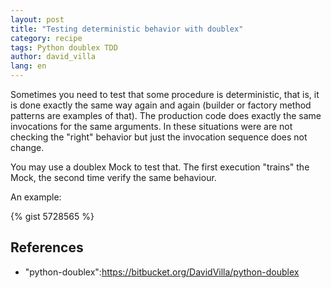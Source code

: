 ```yaml
---
layout: post
title: "Testing deterministic behavior with doublex"
category: recipe
tags: Python doublex TDD
author: david_villa
lang: en
---
```


Sometimes you need to test that some procedure is deterministic, that
is, it is done exactly the same way again and again (builder or
factory method patterns are examples of that). The production code does exactly the same invocations for the same
arguments. In these situations were are not checking the "right" behavior but just the invocation sequence does not change.

You may use a doublex Mock to test that. The first execution "trains" the
Mock, the second time verify the same behaviour.

<!--break-->

An example:

{% gist 5728565 %}


## References

* "python-doublex":https://bitbucket.org/DavidVilla/python-doublex
